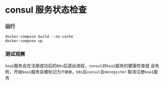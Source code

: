 # consul 服务状态检查

### 运行

    docker-compose build --no-cache
    docker-compose up

### 测试观察

   `koa1`服务会在注册成功后的`60s`后退出进程，`consul`对`koa1`服务的健康检查就
   会失败，开始`koa1`服务会被标记为`不健康`，`60s`后`consul`会`deregister`
   取消注册`koa1`服务
